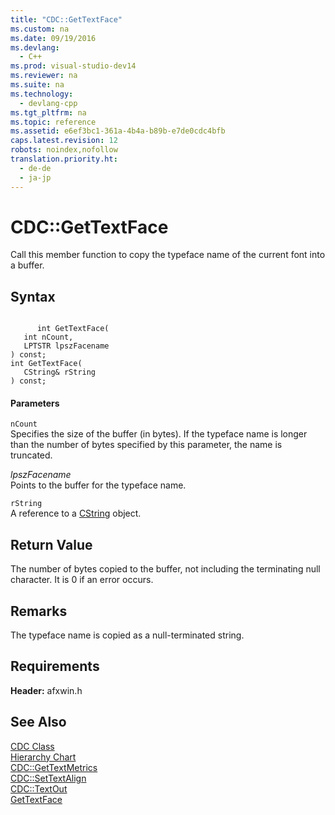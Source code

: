 ```yaml
---
title: "CDC::GetTextFace"
ms.custom: na
ms.date: 09/19/2016
ms.devlang: 
  - C++
ms.prod: visual-studio-dev14
ms.reviewer: na
ms.suite: na
ms.technology: 
  - devlang-cpp
ms.tgt_pltfrm: na
ms.topic: reference
ms.assetid: e6ef3bc1-361a-4b4a-b89b-e7de0cdc4bfb
caps.latest.revision: 12
robots: noindex,nofollow
translation.priority.ht: 
  - de-de
  - ja-jp
---
```

# CDC::GetTextFace
Call this member function to copy the typeface name of the current font into a buffer.  
  
## Syntax  
  
```  
  
      int GetTextFace(  
   int nCount,  
   LPTSTR lpszFacename   
) const;  
int GetTextFace(  
   CString& rString   
) const;  
```  
  
#### Parameters  
 `nCount`  
 Specifies the size of the buffer (in bytes). If the typeface name is longer than the number of bytes specified by this parameter, the name is truncated.  
  
 *lpszFacename*  
 Points to the buffer for the typeface name.  
  
 `rString`  
 A reference to a [CString](../vs140/CStringT-Class.md) object.  
  
## Return Value  
 The number of bytes copied to the buffer, not including the terminating null character. It is 0 if an error occurs.  
  
## Remarks  
 The typeface name is copied as a null-terminated string.  
  
## Requirements  
 **Header:** afxwin.h  
  
## See Also  
 [CDC Class](../vs140/CDC-Class.md)   
 [Hierarchy Chart](../vs140/Hierarchy-Chart.md)   
 [CDC::GetTextMetrics](../vs140/CDC--GetTextMetrics.md)   
 [CDC::SetTextAlign](../vs140/CDC--SetTextAlign.md)   
 [CDC::TextOut](../vs140/CDC--TextOut.md)   
 [GetTextFace](http://msdn.microsoft.com/library/windows/desktop/dd144940)